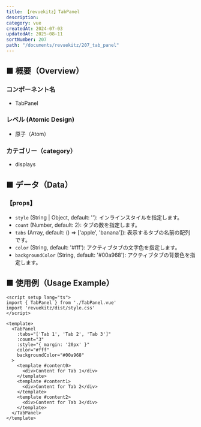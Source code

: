 ```yaml
---
title: 【revuekitz】TabPanel
description: 
category: vue
createdAt: 2024-07-03
updatedAt: 2025-08-11
sortNumber: 207
path: "/documents/revuekitz/207_tab_panel"
---
```


<nuxt-content-wrapper>

## ■ 概要（Overview）
### コンポーネント名
- TabPanel

### レベル (Atomic Design)
- 原子（Atom）

### カテゴリー（category）
- displays

## ■ データ（Data）

### 【props】

- `style` (String | Object, default: ''): インラインスタイルを指定します。
- `count` (Number, default: 2): タブの数を指定します。
- `tabs` (Array, default: () => ['apple', 'banana']): 表示するタブの名前の配列です。
- `color` (String, default: '#fff'): アクティブタブの文字色を指定します。
- `backgroundColor` (String, default: '#00a968'): アクティブタブの背景色を指定します。

## ■ 使用例（Usage Example）

```vue
<script setup lang="ts">
import { TabPanel } from './TabPanel.vue'
import 'revuekitz/dist/style.css' 
</script>

<template>
  <TabPanel 
    :tabs="['Tab 1', 'Tab 2', 'Tab 3']" 
    :count="3" 
    :style="{ margin: '20px' }" 
    color="#fff" 
    backgroundColor="#00a968"
  >
    <template #content0>
      <div>Content for Tab 1</div>
    </template>
    <template #content1>
      <div>Content for Tab 2</div>
    </template>
    <template #content2>
      <div>Content for Tab 3</div>
    </template>
  </TabPanel>
</template>

```

</nuxt-content-wrapper>